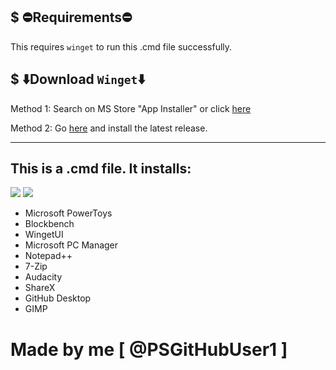 ## $ ⛔Requirements⛔ 
 This requires `winget` to run this .cmd file successfully.
 
 ## $ ⬇️Download `Winget`⬇️ 
 
 Method 1: Search on MS Store "App Installer" or click [here](https://apps.microsoft.com/store/detail/app-installer/9NBLGGH4NNS1)
 
 Method 2: Go [here](https://github.com/microsoft/winget-cli/releases) and install the latest release.
 
----------
## This is a .cmd file. It installs:
![](https://img.shields.io/github/release-date/PSGitHubUser1/Windows-Essentials-Apps-Installer)
![](https://img.shields.io/github/v/release/PSGitHubUser1/Windows-Essentials-Apps-Installer?include_prereleases)

 * Microsoft PowerToys
 * Blockbench
 * WingetUI
 * Microsoft PC Manager
 * Notepad++
 * 7-Zip
 * Audacity
 * ShareX
 * GitHub Desktop
 * GIMP

# Made by me [ @PSGitHubUser1 ]

